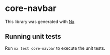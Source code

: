 # core-navbar

This library was generated with [Nx](https://nx.dev).

## Running unit tests

Run `nx test core-navbar` to execute the unit tests.
